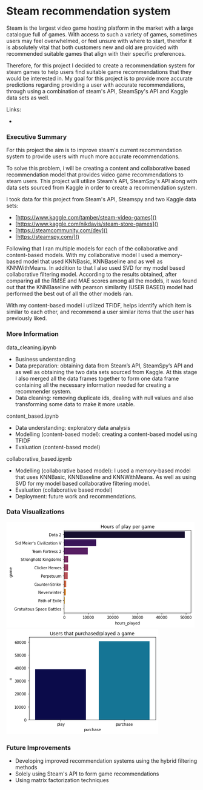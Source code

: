 # Steam recommendation system 

Steam is the largest video game hosting platform in the market with a large catalogue full of games. With access to such a variety of games, sometimes users may feel overwhelmed, or feel unsure with where to start, therefor it is absolutely vital that both customers new and old are provided with recommended suitable games that align with their specific preferences. 

Therefore, for this project I decided to create a recommendation system for steam games to help users find suitable game recommendations that they would be interested in. My goal for this project is to provide more accurate predictions regarding providing a user with accurate recommendations, through using a combination of steam's API, SteamSpy's API and Kaggle data sets as well. 

Links: 
* []() 

### Executive Summary 

For this project the aim is to improve steam's current recommendation system to provide users with much more accurate recommendations. 

To solve this problem, i will be creating a content and collaborative based recommendation model that provides video game recommendations to steam users. This project will utilize Steam's API, SteamSpy's API along with data sets sourced from Kaggle in order to create a recommendation system. 

I took data for this project from Steam's API, Steamspy and two Kaggle data sets: 

* [https://www.kaggle.com/tamber/steam-video-games]() 
* [https://www.kaggle.com/nikdavis/steam-store-games]() 
* [https://steamcommunity.com/dev]() 
* [https://steamspy.com/]() 

Following that I ran multiple models for each of the collaborative and content-based models. With my collaborative model I used a memory-based model that used KNNBasic, KNNBaseline and as well as KNNWithMeans. In addition to that I also used SVD for my model based collaborative filtering model. According to the results obtained, after comparing all the RMSE and MAE scores among all the models, it was found out that the KNNBaseline with pearson similarity (USER BASED) model had performed the best out of all the other models ran. 

With my content-based model i utilized TFIDF, helps identify which item is similar to each other, and recommend a user similar items that the user has previously liked. 

### More Information 

data_cleaning.ipynb 
* Business understanding 
* Data preparation: obtaining data from Steam’s API, SteamSpy’s API and as well as obtaining the two data sets sourced from Kaggle. At this stage I also merged all the data frames together to form one data frame containing all the necessary information needed for creating a recommender system. 
* Data cleaning: removing duplicate ids, dealing with null values and also transforming some data to make it more usable. 

content_based.ipynb 
* Data understanding: exploratory data analysis 
* Modelling (content-based model): creating a content-based model using TFIDF 
* Evaluation (content-based model) 

collaborative_based.ipynb 
* Modelling (collaborative based model): I used a memory-based model that uses KNNBasic, KNNBaseline and KNNWithMeans. As well as using SVD for my model based collaborative filtering model. 
* Evaluation (collaborative based model) 
* Deployment: future work and recommendations. 

### Data Visualizations 

![Everyone Likes a Pairplot](figures/hours_of_play_graph.png) 
![Everyone Likes a Pairplot](figures/purchase_play_graph.png) 

### Future Improvements 

* Developing improved recommendation systems using the hybrid filtering methods 
* Solely using Steam's API to form game recommendations
* Using matrix factorization techniques 

